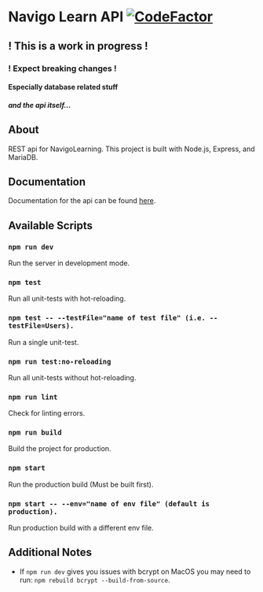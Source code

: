 # Navigo Learn API [![CodeFactor](https://www.codefactor.io/repository/github/navigolearn/api/badge/master)](https://www.codefactor.io/repository/github/navigolearn/api/overview/master)

## ! This is a work in progress !

### ! Expect breaking changes !

#### Especially database related stuff

##### and the api itself...

## About

REST api for NavigoLearning. This project is built with Node.js, Express, and
MariaDB.

## Documentation

Documentation for the api can be found [here](docs/paths/README.md).

## Available Scripts

### `npm run dev`

Run the server in development mode.

### `npm test`

Run all unit-tests with hot-reloading.

### `npm test -- --testFile="name of test file" (i.e. --testFile=Users).`

Run a single unit-test.

### `npm run test:no-reloading`

Run all unit-tests without hot-reloading.

### `npm run lint`

Check for linting errors.

### `npm run build`

Build the project for production.

### `npm start`

Run the production build (Must be built first).

### `npm start -- --env="name of env file" (default is production).`

Run production build with a different env file.

## Additional Notes

- If `npm run dev` gives you issues with bcrypt on MacOS you may need to
  run: `npm rebuild bcrypt --build-from-source`. 
